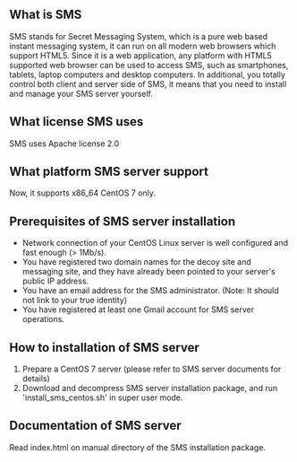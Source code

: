 What is SMS
-----------
SMS stands for Secret Messaging System, which is a pure web based instant messaging system, it can run on all modern web browsers which support HTML5.
Since it is a web application, any platform with HTML5 supported web browser can be used to access SMS, such as smartphones, tablets, laptop computers
and desktop computers. In additional, you totally control both client and server side of SMS, it means that you need to install and manage your SMS
server yourself.

What license SMS uses
---------------------
SMS uses Apache license 2.0

What platform SMS server support
--------------------------------
Now, it supports x86_64 CentOS 7 only.

Prerequisites of SMS server installation
----------------------------------------
- Network connection of your CentOS Linux server is well configured and fast enough (> 1Mb/s).
- You have registered two domain names for the decoy site and messaging site, and they have already been pointed to your server's public IP address.
- You have an email address for the SMS administrator. (Note: It should not link to your true identity)
- You have registered at least one Gmail account for SMS server operations.

How to installation of SMS server
---------------------------------
1. Prepare a CentOS 7 server (please refer to SMS server documents for details)
2. Download and decompress SMS server installation package, and run 'install_sms_centos.sh' in super user mode.

Documentation of SMS server
---------------------------
Read index.html on manual directory of the SMS installation package.

